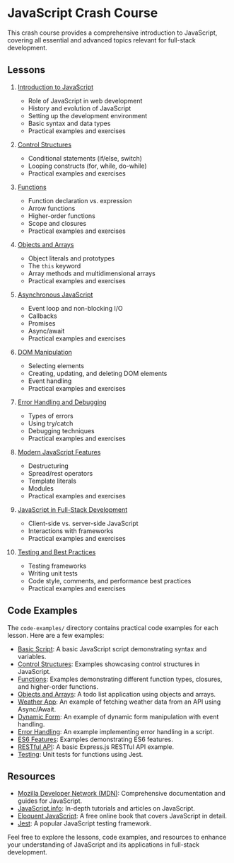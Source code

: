 # JavaScript Crash Course

This crash course provides a comprehensive introduction to JavaScript, covering all essential and advanced topics relevant for full-stack development.

## Lessons

1. [Introduction to JavaScript](lessons/01_introduction_to_javascript.md)
   - Role of JavaScript in web development
   - History and evolution of JavaScript
   - Setting up the development environment
   - Basic syntax and data types
   - Practical examples and exercises

2. [Control Structures](lessons/02_control_structures.md)
   - Conditional statements (if/else, switch)
   - Looping constructs (for, while, do-while)
   - Practical examples and exercises

3. [Functions](lessons/03_functions.md)
   - Function declaration vs. expression
   - Arrow functions
   - Higher-order functions
   - Scope and closures
   - Practical examples and exercises

4. [Objects and Arrays](lessons/04_objects_and_arrays.md)
   - Object literals and prototypes
   - The `this` keyword
   - Array methods and multidimensional arrays
   - Practical examples and exercises

5. [Asynchronous JavaScript](lessons/05_asynchronous_javascript.md)
   - Event loop and non-blocking I/O
   - Callbacks
   - Promises
   - Async/await
   - Practical examples and exercises

6. [DOM Manipulation](lessons/06_dom_manipulation.md)
   - Selecting elements
   - Creating, updating, and deleting DOM elements
   - Event handling
   - Practical examples and exercises

7. [Error Handling and Debugging](lessons/07_error_handling_and_debugging.md)
   - Types of errors
   - Using try/catch
   - Debugging techniques
   - Practical examples and exercises

8. [Modern JavaScript Features](lessons/08_modern_js_features.md)
   - Destructuring
   - Spread/rest operators
   - Template literals
   - Modules
   - Practical examples and exercises

9. [JavaScript in Full-Stack Development](lessons/09_javascript_in_full_stack.md)
   - Client-side vs. server-side JavaScript
   - Interactions with frameworks
   - Practical examples and exercises

10. [Testing and Best Practices](lessons/10_testing_and_best_practices.md)
    - Testing frameworks
    - Writing unit tests
    - Code style, comments, and performance best practices
    - Practical examples and exercises

## Code Examples

The `code-examples/` directory contains practical code examples for each lesson. Here are a few examples:

- [Basic Script](code-examples/01_basic_script.js): A basic JavaScript script demonstrating syntax and variables.
- [Control Structures](code-examples/02_control_structures.js): Examples showcasing control structures in JavaScript.
- [Functions](code-examples/03_functions.js): Examples demonstrating different function types, closures, and higher-order functions.
- [Objects and Arrays](code-examples/04_objects_and_arrays.js): A todo list application using objects and arrays.
- [Weather App](code-examples/05_weather_app.js): An example of fetching weather data from an API using Async/Await.
- [Dynamic Form](code-examples/06_dynamic_form.js): An example of dynamic form manipulation with event handling.
- [Error Handling](code-examples/07_error_handling.js): An example implementing error handling in a script.
- [ES6 Features](code-examples/08_es6_features.js): Examples demonstrating ES6 features.
- [RESTful API](code-examples/09_rest_api.js): A basic Express.js RESTful API example.
- [Testing](code-examples/10_testing.js): Unit tests for functions using Jest.

## Resources

- [Mozilla Developer Network (MDN)](https://developer.mozilla.org/en-US/docs/Web/JavaScript): Comprehensive documentation and guides for JavaScript.
- [JavaScript.info](https://javascript.info/): In-depth tutorials and articles on JavaScript.
- [Eloquent JavaScript](https://eloquentjavascript.net/): A free online book that covers JavaScript in detail.
- [Jest](https://jestjs.io/): A popular JavaScript testing framework.

Feel free to explore the lessons, code examples, and resources to enhance your understanding of JavaScript and its applications in full-stack development.
